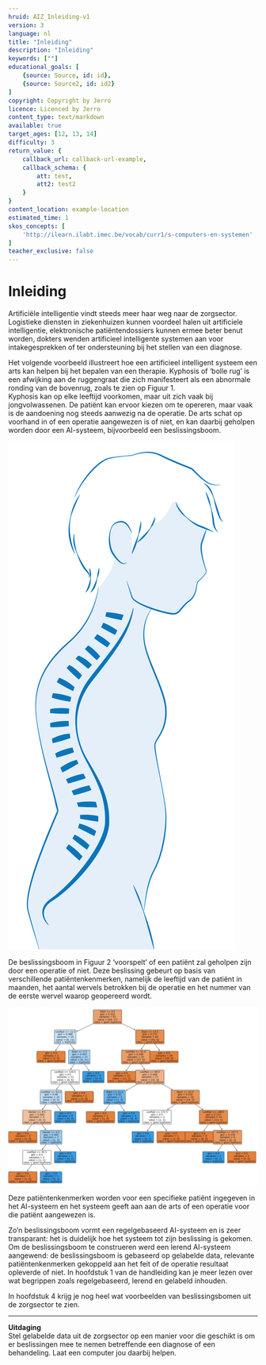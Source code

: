 ```yaml
---
hruid: AIZ_Inleiding-v1
version: 3
language: nl
title: "Inleiding"
description: "Inleiding"
keywords: [""]
educational_goals: [
    {source: Source, id: id}, 
    {source: Source2, id: id2}
]
copyright: Copyright by Jerro
licence: Licenced by Jerro
content_type: text/markdown
available: true
target_ages: [12, 13, 14]
difficulty: 3
return_value: {
    callback_url: callback-url-example,
    callback_schema: {
        att: test,
        att2: test2
    }
}
content_location: example-location
estimated_time: 1
skos_concepts: [
    'http://ilearn.ilabt.imec.be/vocab/curr1/s-computers-en-systemen'
]
teacher_exclusive: false
---
```


# Inleiding
Artificiële intelligentie vindt steeds meer haar weg naar de zorgsector. Logistieke diensten in ziekenhuizen kunnen voordeel halen uit artificiele
intelligentie, elektronische patiëntendossiers kunnen ermee beter benut worden, dokters wenden artificieel intelligente systemen aan
voor intakegesprekken of ter ondersteuning bij het stellen van een diagnose.

Het volgende voorbeeld illustreert hoe een artificieel intelligent systeem een arts kan helpen bij het bepalen van een therapie.
Kyphosis of ‘bolle rug’ is een afwijking aan de ruggengraat die zich manifesteert als een abnormale ronding van de bovenrug, zoals te zien op Figuur 1.<br>
Kyphosis kan op elke leeftijd voorkomen, maar uit zich vaak bij jongvolwassenen. De patiënt kan ervoor kiezen om te opereren, maar vaak is de aandoening nog steeds aanwezig na de operatie. De arts schat op voorhand in of een operatie aangewezen is of niet, en kan daarbij geholpen worden door een AI-systeem, bijvoorbeeld een beslissingsboom.<br>

![Houding](embed/fig1.png "Houding")

De beslissingsboom in Figuur 2 ‘voorspelt’ of een patiënt zal geholpen zijn door een operatie of niet. Deze beslissing gebeurt op basis van verschillende patiëntenkenmerken, namelijk de leeftijd van de patiënt in maanden, het aantal wervels betrokken bij de operatie en het nummer van de eerste wervel waarop geopereerd wordt.<br> 

![Beslissingsboom](embed/fig2.jpg "Beslissingsboom")

Deze patiëntenkenmerken worden voor een specifieke patiënt ingegeven in het AI-systeem en het systeem geeft aan aan de arts of een operatie voor die patiënt aangewezen is.

Zo’n beslissingsboom vormt een regelgebaseerd AI-systeem en is zeer transparant: het is duidelijk hoe het systeem tot zijn beslissing is gekomen. Om de beslissingsboom te construeren werd een lerend AI-systeem aangewend: de beslissingsboom is gebaseerd op gelabelde data, relevante patiëntenkenmerken gekoppeld aan het feit of de operatie resultaat opleverde of niet. In hoofdstuk 1 van de handleiding kan je meer lezen over wat begrippen zoals regelgebaseerd, lerend en gelabeld inhouden.

In hoofdstuk 4 krijg je nog heel wat voorbeelden van beslissingsbomen uit de zorgsector te zien.

------

**Uitdaging**<br>
Stel gelabelde data uit de zorgsector op een manier voor die geschikt is om er beslissingen mee te nemen betreffende een diagnose of een behandeling.
Laat een computer jou daarbij helpen.
